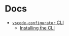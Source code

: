 # Docs

- [`vscode-configurator` CLI](./cli/README.md)
    - [Installing the CLI](./cli/Installing%20vscode-configurator.md)
